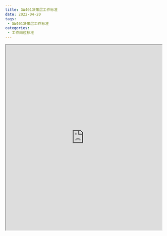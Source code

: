```yaml
---
title: GW401决策层工作标准
date: 2022-04-20
tags:
 - GW401决策层工作标准
categories:
 - 工作岗位标准
---
```




<iframe src="http://localhost:8080/pdf/web/viewer.html?file=https://vkceyugu.cdn.bspapp.com/VKCEYUGU-f2824a45-8901-4778-8647-e91230414af7/ea7e5302-008e-4246-8c91-79dd12cff11e.pdf" width="100%" height="600px"></iframe>
